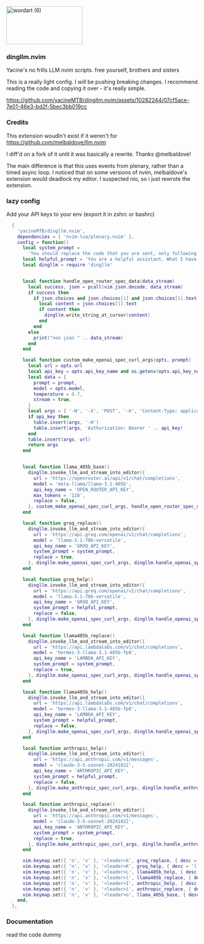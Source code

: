 <img src="https://github.com/yacineMTB/dingllm.nvim/assets/10282244/d03ef83d-a5ee-4ddb-928f-742172f3c80c" alt="wordart (6)" style="width:200px;height:100px;">

### dingllm.nvim
Yacine's no frills LLM nvim scripts. free yourself, brothers and sisters

This is a really light config. I *will* be pushing breaking changes. I recommend reading the code and copying it over - it's really simple.

https://github.com/yacineMTB/dingllm.nvim/assets/10282244/07cf5ace-7e01-46e3-bd2f-5bec3bb019cc


### Credits
This extension woudln't exist if it weren't for https://github.com/melbaldove/llm.nvim

I diff'd on a fork of it until it was basically a rewrite. Thanks @melbaldove!

The main difference is that this uses events from plenary, rather than a timed async loop. I noticed that on some versions of nvim, melbaldove's extension would deadlock my editor. I suspected nio, so i just rewrote the extension. 

### lazy config
Add your API keys to your env (export it in zshrc or bashrc) 

```lua
  {
    'yacineMTB/dingllm.nvim',
    dependencies = { 'nvim-lua/plenary.nvim' },
    config = function()
      local system_prompt =
        'You should replace the code that you are sent, only following the comments. Do not talk at all. Only output valid code. Do not provide any backticks that surround the code. Never ever output backticks like this ```. Any comment that is asking you for something should be removed after you satisfy them. Other comments should left alone. Do not output backticks'
      local helpful_prompt = 'You are a helpful assistant. What I have sent are my notes so far.'
      local dingllm = require 'dingllm'


      local function handle_open_router_spec_data(data_stream)
        local success, json = pcall(vim.json.decode, data_stream)
        if success then
          if json.choices and json.choices[1] and json.choices[1].text then
            local content = json.choices[1].text
            if content then
              dingllm.write_string_at_cursor(content)
            end
          end
        else
          print("non json " .. data_stream)
        end
      end

      local function custom_make_openai_spec_curl_args(opts, prompt)
        local url = opts.url
        local api_key = opts.api_key_name and os.getenv(opts.api_key_name)
        local data = {
          prompt = prompt,
          model = opts.model,
          temperature = 0.7,
          stream = true,
        }
        local args = { '-N', '-X', 'POST', '-H', 'Content-Type: application/json', '-d', vim.json.encode(data) }
        if api_key then
          table.insert(args, '-H')
          table.insert(args, 'Authorization: Bearer ' .. api_key)
        end
        table.insert(args, url)
        return args
      end


      local function llama_405b_base()
        dingllm.invoke_llm_and_stream_into_editor({
          url = 'https://openrouter.ai/api/v1/chat/completions',
          model = 'meta-llama/llama-3.1-405b',
          api_key_name = 'OPEN_ROUTER_API_KEY',
          max_tokens = '128',
          replace = false,
        }, custom_make_openai_spec_curl_args, handle_open_router_spec_data)
      end

      local function groq_replace()
        dingllm.invoke_llm_and_stream_into_editor({
          url = 'https://api.groq.com/openai/v1/chat/completions',
          model = 'llama-3.1-70b-versatile',
          api_key_name = 'GROQ_API_KEY',
          system_prompt = system_prompt,
          replace = true,
        }, dingllm.make_openai_spec_curl_args, dingllm.handle_openai_spec_data)
      end

      local function groq_help()
        dingllm.invoke_llm_and_stream_into_editor({
          url = 'https://api.groq.com/openai/v1/chat/completions',
          model = 'llama-3.1-70b-versatile',
          api_key_name = 'GROQ_API_KEY',
          system_prompt = helpful_prompt,
          replace = false,
        }, dingllm.make_openai_spec_curl_args, dingllm.handle_openai_spec_data)
      end

      local function llama405b_replace()
        dingllm.invoke_llm_and_stream_into_editor({
          url = 'https://api.lambdalabs.com/v1/chat/completions',
          model = 'hermes-3-llama-3.1-405b-fp8',
          api_key_name = 'LAMBDA_API_KEY',
          system_prompt = system_prompt,
          replace = true,
        }, dingllm.make_openai_spec_curl_args, dingllm.handle_openai_spec_data)
      end

      local function llama405b_help()
        dingllm.invoke_llm_and_stream_into_editor({
          url = 'https://api.lambdalabs.com/v1/chat/completions',
          model = 'hermes-3-llama-3.1-405b-fp8',
          api_key_name = 'LAMBDA_API_KEY',
          system_prompt = helpful_prompt,
          replace = false,
        }, dingllm.make_openai_spec_curl_args, dingllm.handle_openai_spec_data)
      end

      local function anthropic_help()
        dingllm.invoke_llm_and_stream_into_editor({
          url = 'https://api.anthropic.com/v1/messages',
          model = 'claude-3-5-sonnet-20241022',
          api_key_name = 'ANTHROPIC_API_KEY',
          system_prompt = helpful_prompt,
          replace = false,
        }, dingllm.make_anthropic_spec_curl_args, dingllm.handle_anthropic_spec_data)
      end

      local function anthropic_replace()
        dingllm.invoke_llm_and_stream_into_editor({
          url = 'https://api.anthropic.com/v1/messages',
          model = 'claude-3-5-sonnet-20241022',
          api_key_name = 'ANTHROPIC_API_KEY',
          system_prompt = system_prompt,
          replace = true,
        }, dingllm.make_anthropic_spec_curl_args, dingllm.handle_anthropic_spec_data)
      end

      vim.keymap.set({ 'n', 'v' }, '<leader>k', groq_replace, { desc = 'llm groq' })
      vim.keymap.set({ 'n', 'v' }, '<leader>K', groq_help, { desc = 'llm groq_help' })
      vim.keymap.set({ 'n', 'v' }, '<leader>L', llama405b_help, { desc = 'llm llama405b_help' })
      vim.keymap.set({ 'n', 'v' }, '<leader>l', llama405b_replace, { desc = 'llm llama405b_replace' })
      vim.keymap.set({ 'n', 'v' }, '<leader>I', anthropic_help, { desc = 'llm anthropic_help' })
      vim.keymap.set({ 'n', 'v' }, '<leader>i', anthropic_replace, { desc = 'llm anthropic' })
      vim.keymap.set({ 'n', 'v' }, '<leader>o', llama_405b_base, { desc = 'llama base' })
    end,
  },

```

### Documentation

read the code dummy
